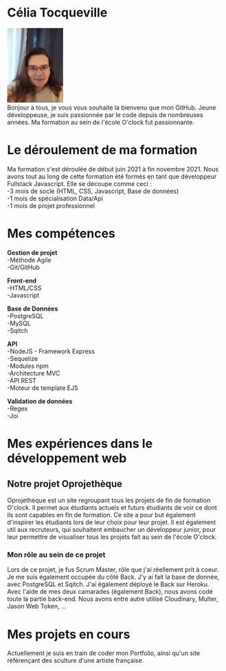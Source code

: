 # Célia Tocqueville
<img src="0.jpg" alt="drawing" width="130"/>
<br>
Bonjour à tous, je vous vous souhaite la bienvenu que mon GitHub. 
Jeune développeuse, je suis passionnée par le code depuis de nombreuses années. 
Ma formation au sein de l'école O'clock fut passionnante. 

# Le déroulement de ma formation
Ma formation s'est déroulée de début juin 2021 à fin novembre 2021.
Nous avons tout au long de cette formation été formés en tant que développeur Fullstack Javascript. 
Elle se découpe comme ceci :
<br>
-3 mois de socle (HTML, CSS, Javascript, Base
de données)
<br>
-1 mois de spécialisation Data/Api
<br>
-1 mois de projet professionnel

# Mes compétences
**Gestion de projet**
<br>
-Méthode Agile
<br>
-Git/GitHub

**Front-end**
<br>
-HTML/CSS
<br>
-Javascript

**Base de Données**
<br>
-PostgreSQL
<br>
-MySQL
<br>
-Sqitch

**API**
<br>
-NodeJS - Framework Express
<br>
-Sequelize
<br>
-Modules npm
<br>
-Architecture MVC
<br>
-API REST
<br>
-Moteur de template EJS

**Validation de données** 
<br>
-Regex
<br>
-Joi

# Mes expériences dans le développement web

## Notre projet Oprojethèque
Oprojethèque est un site regroupant tous les projets de fin de formation O'clock. Il permet aux étudiants actuels et futurs étudiants de voir ce dont ils sont capables en fin de formation. Ce site a pour but également d'inspirer les étudiants lors de leur choix pour leur projet. Il est également util aux recruteurs, qui souhaitent embaucher un développeur junior, pour leur permettre de visualiser tous les projets fait au sein de l'école O'clock.

### Mon rôle au sein de ce projet
Lors de ce projet, je fus Scrum Master, rôle que j'ai réellement prit à coeur. Je me suis également occupée du côté Back. J'y ai fait la base de donnée, avec PostgreSQL et Sqitch. J'ai également déployé le Back sur Heroku. 
Avec l'aide de mes deux camarades (également Back), nous avons codé toute la partie back-end. Nous avons entre autre utilisé Cloudinary, Multer, Jason Web Token, ...

# Mes projets en cours
Actuellement je suis en train de coder mon Portfolio, ainsi qu'un site référençant des sculture d'une artiste française. 